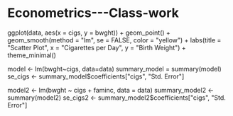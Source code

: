 # Econometrics---Class-work

ggplot(data, aes(x = cigs, y = bwght)) +
  geom_point() +
  geom_smooth(method = "lm", se = FALSE, color = "yellow") +
  labs(title = "Scatter Plot", x = "Cigarettes per Day", y = "Birth Weight") +
  theme_minimal()

model <- lm(bwght~cigs, data=data)
summary_model = summary(model)
se_cigs <- summary_model$coefficients["cigs", "Std. Error"]

model2 <- lm(bwght ~ cigs + faminc, data = data)
summary_model2 <- summary(model2)
se_cigs2 <- summary_model2$coefficients["cigs", "Std. Error"]
